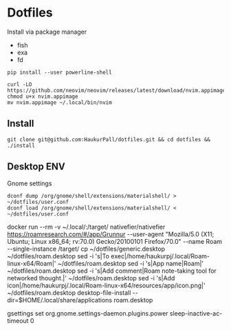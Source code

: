 # Dotfiles
Install via package manager
- fish
- exa
- fd

```
pip install --user powerline-shell
```

```
curl -LO https://github.com/neovim/neovim/releases/latest/download/nvim.appimage
chmod u+x nvim.appimage
mv nvim.appimage ~/.local/bin/nvim
```

## Install
```
git clone git@github.com:HaukurPall/dotfiles.git && cd dotfiles && ./install
```

## Desktop ENV
Gnome settings
```
dconf dump /org/gnome/shell/extensions/materialshell/ > ~/dotfiles/user.conf
dconf load /org/gnome/shell/extensions/materialshell/ < ~/dotfiles/user.conf
```

docker run --rm -v ~/.local/:/target/ nativefier/nativefier https://roamresearch.com/#/app/Grunnur --user-agent "Mozilla/5.0 (X11; Ubuntu; Linux x86_64; rv:70.0) Gecko/20100101 Firefox/70.0" --name Roam --single-instance /target/
cp ~/dotfiles/generic.desktop ~/dotfiles/roam.desktop
sed -i 's|To exec|/home/haukurpj/.local/Roam-linux-x64/Roam|' ~/dotfiles/roam.desktop
sed -i 's|App name|Roam|' ~/dotfiles/roam.desktop
sed -i 's|Add comment|Roam note-taking tool for networked thought.|' ~/dotfiles/roam.desktop
sed -i 's|Add icon|/home/haukurpj/.local/Roam-linux-x64/resources/app/icon.png|' ~/dotfiles/roam.desktop
desktop-file-install --dir=$HOME/.local/share/applications roam.desktop



 gsettings set org.gnome.settings-daemon.plugins.power sleep-inactive-ac-timeout 0
